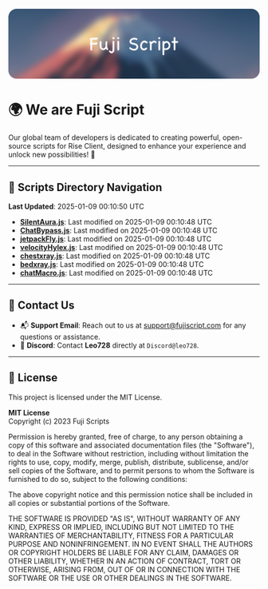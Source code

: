 ![Banner](.github/b.webp)

# 🌍 **We are Fuji Script**

Our global team of developers is dedicated to creating powerful, open-source scripts for Rise Client, designed to enhance your experience and unlock new possibilities! 🌟

---
<!-- SCRIPTS_NAVIGATION_START -->
## 📂 **Scripts Directory Navigation**

**Last Updated**: 2025-01-09 00:10:50 UTC

- **[SilentAura.js](scripts/SilentAura.js)**: Last modified on 2025-01-09 00:10:48 UTC
- **[ChatBypass.js](scripts/ChatBypass.js)**: Last modified on 2025-01-09 00:10:48 UTC
- **[jetpackFly.js](scripts/jetpackFly.js)**: Last modified on 2025-01-09 00:10:48 UTC
- **[velocityHylex.js](scripts/velocityHylex.js)**: Last modified on 2025-01-09 00:10:48 UTC
- **[chestxray.js](scripts/chestxray.js)**: Last modified on 2025-01-09 00:10:48 UTC
- **[bedxray.js](scripts/bedxray.js)**: Last modified on 2025-01-09 00:10:48 UTC
- **[chatMacro.js](scripts/chatMacro.js)**: Last modified on 2025-01-09 00:10:48 UTC

<!-- SCRIPTS_NAVIGATION_END -->

---

## 💬 **Contact Us**  
- 📬 **Support Email**: Reach out to us at [support@fujiscript.com](mailto:support@fujiscript.com) for any questions or assistance.  
- 💬 **Discord**: Contact **Leo728** directly at `Discord@leo728`.

---

## 📜 **License**

This project is licensed under the MIT License.  

**MIT License**  
Copyright (c) 2023 Fuji Scripts  

Permission is hereby granted, free of charge, to any person obtaining a copy of this software and associated documentation files (the "Software"), to deal in the Software without restriction, including without limitation the rights to use, copy, modify, merge, publish, distribute, sublicense, and/or sell copies of the Software, and to permit persons to whom the Software is furnished to do so, subject to the following conditions:  

The above copyright notice and this permission notice shall be included in all copies or substantial portions of the Software.  

THE SOFTWARE IS PROVIDED "AS IS", WITHOUT WARRANTY OF ANY KIND, EXPRESS OR IMPLIED, INCLUDING BUT NOT LIMITED TO THE WARRANTIES OF MERCHANTABILITY, FITNESS FOR A PARTICULAR PURPOSE AND NONINFRINGEMENT. IN NO EVENT SHALL THE AUTHORS OR COPYRIGHT HOLDERS BE LIABLE FOR ANY CLAIM, DAMAGES OR OTHER LIABILITY, WHETHER IN AN ACTION OF CONTRACT, TORT OR OTHERWISE, ARISING FROM, OUT OF OR IN CONNECTION WITH THE SOFTWARE OR THE USE OR OTHER DEALINGS IN THE SOFTWARE.  
